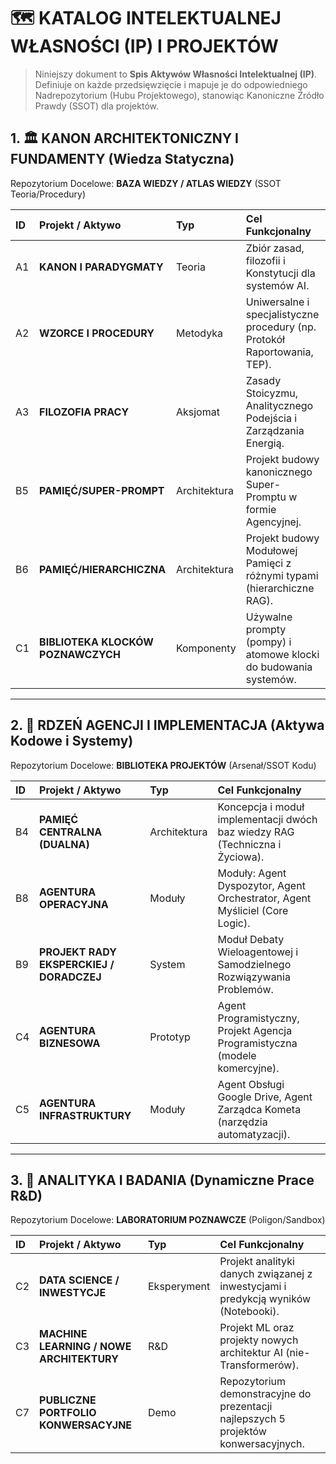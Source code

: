 # 🗺️ KATALOG INTELEKTUALNEJ WŁASNOŚCI (IP) I PROJEKTÓW
> Niniejszy dokument to **Spis Aktywów Własności Intelektualnej (IP)**. Definiuje on każde przedsięwzięcie i mapuje je do odpowiedniego Nadrepozytorium (Hubu Projektowego), stanowiąc Kanoniczne Źródło Prawdy (SSOT) dla projektów.

## 1. 🏛️ KANON ARCHITEKTONICZNY I FUNDAMENTY (Wiedza Statyczna)
Repozytorium Docelowe: **BAZA WIEDZY / ATLAS WIEDZY** (SSOT Teoria/Procedury)

| ID | Projekt / Aktywo | Typ | Cel Funkcjonalny |
| :--- | :--- | :--- | :--- |
| A1 | **KANON I PARADYGMATY** | Teoria | Zbiór zasad, filozofii i Konstytucji dla systemów AI. |
| A2 | **WZORCE I PROCEDURY** | Metodyka | Uniwersalne i specjalistyczne procedury (np. Protokół Raportowania, TEP). |
| A3 | **FILOZOFIA PRACY** | Aksjomat | Zasady Stoicyzmu, Analitycznego Podejścia i Zarządzania Energią. |
| B5 | **PAMIĘĆ/SUPER-PROMPT** | Architektura | Projekt budowy kanonicznego Super-Promptu w formie Agencyjnej. |
| B6 | **PAMIĘĆ/HIERARCHICZNA** | Architektura | Projekt budowy Modułowej Pamięci z różnymi typami (hierarchiczne RAG). |
| C1 | **BIBLIOTEKA KLOCKÓW POZNAWCZYCH** | Komponenty | Używalne prompty (pompy) i atomowe klocki do budowania systemów. |

---

## 2. 🧠 RDZEŃ AGENCJI I IMPLEMENTACJA (Aktywa Kodowe i Systemy)
Repozytorium Docelowe: **BIBLIOTEKA PROJEKTÓW** (Arsenał/SSOT Kodu)

| ID | Projekt / Aktywo | Typ | Cel Funkcjonalny |
| :--- | :--- | :--- | :--- |
| B4 | **PAMIĘĆ CENTRALNA (DUALNA)** | Architektura | Koncepcja i moduł implementacji dwóch baz wiedzy RAG (Techniczna i Życiowa). |
| B8 | **AGENTURA OPERACYJNA** | Moduły | Moduły: Agent Dyspozytor, Agent Orchestrator, Agent Myśliciel (Core Logic). |
| B9 | **PROJEKT RADY EKSPERCKIEJ / DORADCZEJ**| System | Moduł Debaty Wieloagentowej i Samodzielnego Rozwiązywania Problemów. |
| C4 | **AGENTURA BIZNESOWA** | Prototyp | Agent Programistyczny, Projekt Agencja Programistyczna (modele komercyjne). |
| C5 | **AGENTURA INFRASTRUKTURY** | Moduły | Agent Obsługi Google Drive, Agent Zarządca Kometa (narzędzia automatyzacji). |

---

## 3. 🔬 ANALITYKA I BADANIA (Dynamiczne Prace R&D)
Repozytorium Docelowe: **LABORATORIUM POZNAWCZE** (Poligon/Sandbox)

| ID | Projekt / Aktywo | Typ | Cel Funkcjonalny |
| :--- | :--- | :--- | :--- |
| C2 | **DATA SCIENCE / INWESTYCJE** | Eksperyment | Projekt analityki danych związanej z inwestycjami i predykcją wyników (Notebooki). |
| C3 | **MACHINE LEARNING / NOWE ARCHITEKTURY** | R&D | Projekt ML oraz projekty nowych architektur AI (nie-Transformerów). |
| C7 | **PUBLICZNE PORTFOLIO KONWERSACYJNE** | Demo | Repozytorium demonstracyjne do prezentacji najlepszych 5 projektów konwersacyjnych. |
